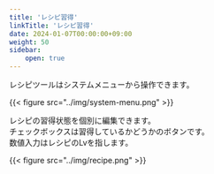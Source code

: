 ```yaml
---
title: 'レシピ習得'
linkTitle: 'レシピ習得'
date: 2024-01-07T00:00:00+09:00
weight: 50
sidebar:
    open: true
---
```


レシピツールはシステムメニューから操作できます。

{{< figure src="../img/system-menu.png" >}}

レシピの習得状態を個別に編集できます。  
チェックボックスは習得しているかどうかのボタンです。  
数値入力はレシピのLvを指します。

{{< figure src="../img/recipe.png" >}}

